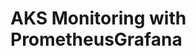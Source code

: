 # AKS Monitoring with PrometheusGrafana                                                                                                                                                                                                                                                  

